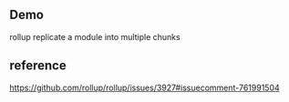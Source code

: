 ## Demo

rollup replicate a module into multiple chunks

## reference

https://github.com/rollup/rollup/issues/3927#issuecomment-761991504
